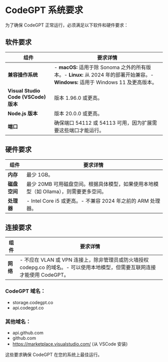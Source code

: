 # CodeGPT 系统要求

为了确保 CodeGPT 正常运行，必须满足以下软件和硬件要求：

## 软件要求

| 组件                        | 要求详情                                                                 |
|----------------------------|-------------------------------------------------------------------------|
| **兼容操作系统**            | - **macOS:** 适用于除 Sonoma 之外的所有版本。- **Linux:** 从 2024 年的部署开始兼容。- **Windows:** 适用于 Windows 11 及更高版本。 |
| **Visual Studio Code (VSCode) 版本** | 版本 1.96.0 或更高。 |
| **Node.js 版本**            | 版本 20.0.0 或更高。                                                   |
| **端口**                    | 确保端口 54112 或 54113 可用，因为扩展需要这些端口才能运行。           |

## 硬件要求

| 组件          | 要求详情               |
|--------------|-----------------------|
| **内存**      | 最少 1GB。               |
| **磁盘空间**  | 最少 20MB 可用磁盘空间。根据具体模型，如果使用本地模型（如 Ollama），则需要更多空间。 |
| **处理器**    | - Intel Core i5 或更高。- 不兼容 2024 年之前的 ARM 处理器。 |

## 连接要求

| 组件         | 要求详情                                                                 |
|-------------|-------------------------------------------------------------------------|
| **网络**     | - 不应在 VLAN 或 VPN 连接上，除非管理员或防火墙授权 codepg.co 的域名。- 可以使用本地模型，但需要互联网连接才能使用 CodeGPT。 |

### CodeGPT 域名：
- storage.codegpt.co
- api.codegpt.co

### 其他域名：
- api.github.com
- github.com
- https://marketplace.visualstudio.com/ (从 VSCode 安装)

这些要求确保 CodeGPT 在您的系统上最佳运行。